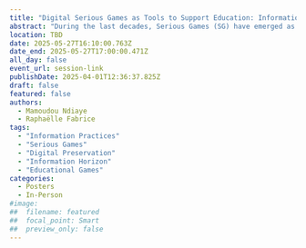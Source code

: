 ```yaml
---
title: "Digital Serious Games as Tools to Support Education: Information Practices of Teachers, Integration Perspectives and Challenges of their Preservation at the French National Library (BNF)"
abstract: "During the last decades, Serious Games (SG) have emerged as innovative educational tools that blend learning with entertainment, addressing the challenges of digital and pedagogical shifts. However, incorporating these hybrid instruments into teaching methods and preserving them as cultural artifacts presents considerable obstacles. This research investigates the information-related behaviours of teachers and pedagogical engineers who work with Serious Games. Furthermore, this paper examines the efforts of the French National Library in preserving SG within its legal deposit framework, highlighting the complexities of archiving these digital artifacts. The findings reveal diverse informational practices, a need for specialized support in SG integration and challenges in long-term preservation."
location: TBD
date: 2025-05-27T16:10:00.763Z
date_end: 2025-05-27T17:00:00.471Z
all_day: false
event_url: session-link
publishDate: 2025-04-01T12:36:37.825Z
draft: false
featured: false
authors:
  - Mamoudou Ndiaye
  - Raphaëlle Fabrice
tags:
  - "Information Practices"
  - "Serious Games"
  - "Digital Preservation"
  - "Information Horizon"
  - "Educational Games"
categories:
  - Posters
  - In-Person
#image:
##  filename: featured
##  focal_point: Smart
##  preview_only: false
---
```

